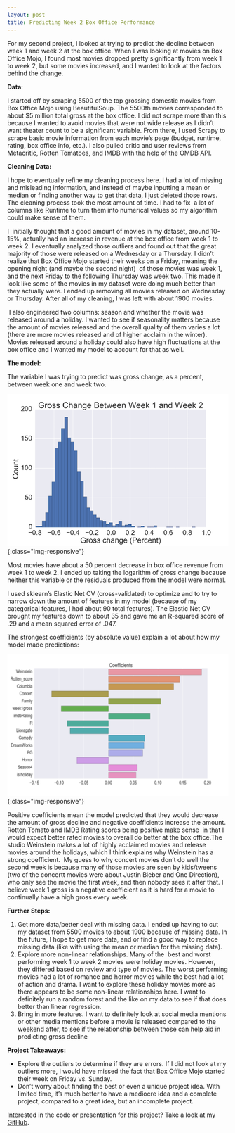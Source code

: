```yaml
---
layout: post
title: Predicting Week 2 Box Office Performance
---
```



For my second project, I looked at trying to predict the decline between week 1 and week 2 at the box office. When I was looking at movies on Box Office Mojo, I found most movies dropped pretty significantly from week 1 to week 2, but some movies increased, and I wanted to look at the factors behind the change. 

**Data**:

I started off by scraping 5500 of the top grossing domestic movies from Box Office Mojo using BeautifulSoup. The 5500th movies corresponded to about $5 million total gross at the box office. I did not scrape more than this because I wanted to avoid movies that were not wide release as I didn’t want theater count to be a significant variable. From there, I used Scrapy to scrape basic movie information from each movie’s page (budget, runtime, rating, box office info, etc.). I also pulled critic and user reviews from Metacritic, Rotten Tomatoes, and IMDB with the help of the OMDB API.

**Cleaning Data:**

I hope to eventually refine my cleaning process here. I had a lot of missing and misleading information, and instead of maybe inputting a mean or median or finding another way to get that data, I just deleted those rows. The cleaning process took the most amount of time. I had to fix  a lot of columns like Runtime to turn them into numerical values so my algorithm could make sense of them.

I  initially thought that a good amount of movies in my dataset, around 10-15%, actually had an increase in revenue at the box office from week 1 to week 2. I eventually analyzed those outliers and found out that the great majority of those were released on a Wednesday or a Thursday. I didn’t realize that Box Office Mojo started their weeks on a Friday, meaning the opening night (and maybe the second night)  of those movies was week 1, and the next Friday to the following Thursday was week two. This made it look like some of the movies in my dataset were doing much better than they actually were. I ended up removing all movies released on Wednesday or Thursday. After all of my cleaning, I was left with about 1900 movies. 

 I also engineered two columns: season and whether the movie was released around a holiday. I wanted to see if seasonality matters because the amount of movies released and the overall quality of them varies a lot (there are more movies released and of higher acclaim in the winter). Movies released around a holiday could also have high fluctuations at the box office and I wanted my model to account for that as well.

**The model:**

The variable I was trying to predict was gross change, as a percent, between week one and week two.

![By Hour](https://github.com/adbeyer23/adbeyer23.github.io/blob/master/images/GrossChange%20copy.png?raw=true){:class="img-responsive"}

Most movies have about a 50 percent decrease in box office revenue from week 1 to week 2. I ended up taking the logarithm of gross change because neither this variable or the residuals produced from the model were normal.

I used sklearn’s Elastic Net CV (cross-validated) to optimize and to try to narrow down the amount of features in my model (because of my categorical features, I had about 90 total features). The Elastic Net CV brought my features down to about 35 and gave me an R-squared score of .29 and a mean squared error of .047. 

The strongest coefficients (by absolute value) explain a lot about how my model made predictions:

![By Hour](https://github.com/adbeyer23/adbeyer23.github.io/blob/master/images/Screen%20Shot%202017-04-24%20at%209.42.25%20PM.png?raw=true){:class="img-responsive"}


Positive coefficients mean the model predicted that they would decrease the amount of gross decline and negative coefficients increase the amount. Rotten Tomato and IMDB Rating scores being positive make sense  in that I would expect better rated movies to overall do better at the box office.The studio Weinstein makes a lot of highly acclaimed movies and release movies around the holidays, which I think explains why Weinstein has a strong coefficient.  My guess to why concert movies don’t do well the second week is because many of those movies are seen by kids/tweens (two of the concertt movies were about Justin Bieber and One Direction), who only see the movie the first week, and then nobody sees it after that. I believe week 1 gross is a negative coefficient as it is hard for a movie to continually have a high gross every week.

**Further Steps:**

1. Get more data/better deal with missing data. I ended up having to cut my dataset from 5500 movies to about 1900 because of missing data. In the future, I hope to get more data, and or find a good way to replace missing data (like with using the mean or median for the missing data).
2. Explore more non-linear relationships. Many of the  best and worst performing week 1 to week 2 movies were holiday movies. However, they differed based on review and type of movies. The worst performing movies had a lot of romance and horror movies while the best had a lot of action and drama. I want to explore these holiday movies more as there appears to be some non-linear relationships here. I want to definitely run a random forest and the like on my data to see if that does better than linear regression.
3. Bring in more features. I want to definitely look at social media mentions or other media mentions before a movie is released compared to the weekend after, to see if the relationship between those can help aid in predicting gross decline

**Project Takeaways:**

- Explore the outliers to determine if they are errors. If I did not look at my outliers more, I would have missed the fact that Box Office Mojo started their week on Friday vs. Sunday. 
- Don’t worry about finding the best or even a unique project idea. With limited time, it’s much better to have a mediocre idea and a complete project, compared to a great idea, but an incomplete project.

Interested in the code or presentation for this project? Take a look at my [GitHub]([https://github.com/adbeyer23/](https://github.com/adbeyer23/)).
